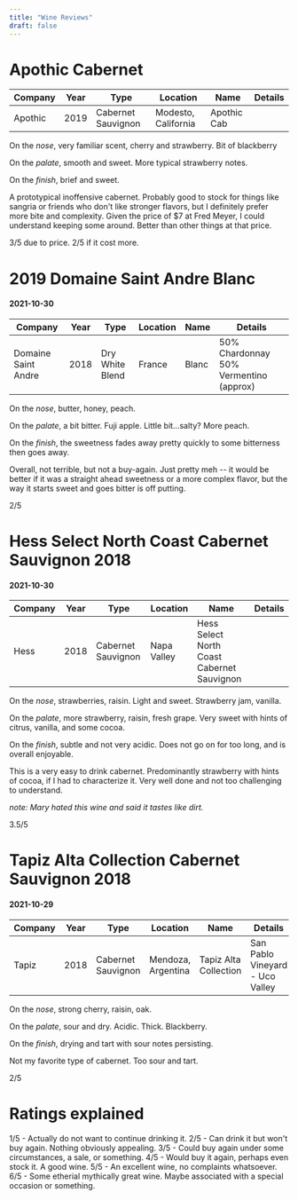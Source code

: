 ```yaml
---
title: "Wine Reviews"
draft: false
---
```


# Apothic Cabernet
| Company | Year | Type               | Location           | Name                  | Details                         |
|---------|------|--------------------|--------------------|-----------------------|---------------------------------|
| Apothic | 2019 | Cabernet Sauvignon | Modesto, California| Apothic Cab           | |

On the _nose_, very familiar scent, cherry and strawberry. Bit of blackberry

On the _palate_, smooth and sweet. More typical strawberry notes.

On the _finish_, brief and sweet.

A prototypical inoffensive cabernet. Probably good to stock for things like sangria or friends who don't like stronger flavors,
but I definitely prefer more bite and complexity. Given the price of $7 at Fred Meyer, I could understand keeping some around.
Better than other things at that price.

3/5 due to price. 2/5 if it cost more.

# 2019 Domaine Saint Andre Blanc
#### 2021-10-30
| Company             | Year | Type             | Location           | Name   | Details                         |
|---------------------|------|------------------|--------------------|--------|---------------------------------|
| Domaine Saint Andre | 2018 | Dry White Blend  | France             | Blanc  | 50% Chardonnay 50% Vermentino (approx)

On the _nose_, butter, honey, peach. 

On the _palate_, a bit bitter. Fuji apple. Little bit...salty? More peach. 

On the _finish_, the sweetness fades away pretty quickly to some bitterness then goes away.

Overall, not terrible, but not a buy-again. Just pretty meh -- it would be better if it was a straight ahead sweetness
or a more complex flavor, but the way it starts sweet and goes bitter is off putting.

2/5
# Hess Select North Coast Cabernet Sauvignon 2018
#### 2021-10-30
| Company | Year | Type               | Location           | Name                  | Details                         |
|---------|------|--------------------|--------------------|-----------------------|---------------------------------|
| Hess    | 2018 | Cabernet Sauvignon | Napa Valley        | Hess Select North Coast Cabernet Sauvignon | |

On the _nose_, strawberries, raisin. Light and sweet. Strawberry jam, vanilla.

On the _palate_, more strawberry, raisin, fresh grape. Very sweet with hints of citrus, vanilla, and some cocoa. 

On the _finish_, subtle and not very acidic. Does not go on for too long, and is overall enjoyable.

This is a very easy to drink cabernet. Predominantly strawberry with hints of cocoa, if I had to characterize it. Very 
well done and not too challenging to understand.

_note: Mary hated this wine and said it tastes like dirt._

3.5/5

# Tapiz Alta Collection Cabernet Sauvignon 2018
#### 2021-10-29
| Company | Year | Type               | Location           | Name                  | Details                         |
|---------|------|--------------------|--------------------|-----------------------|---------------------------------|
| Tapiz   | 2018 | Cabernet Sauvignon | Mendoza, Argentina | Tapiz Alta Collection | San Pablo Vineyard - Uco Valley |

On the _nose_, strong cherry, raisin, oak.

On the _palate_, sour and dry. Acidic. Thick. Blackberry.

On the _finish_, drying and tart with sour notes persisting.

Not my favorite type of cabernet. Too sour and tart. 

2/5


# Ratings explained
1/5 - Actually do not want to continue drinking it.
2/5 - Can drink it but won't buy again. Nothing obviously appealing.
3/5 - Could buy again under some circumstances, a sale, or something.
4/5 - Would buy it again, perhaps even stock it. A good wine.
5/5 - An excellent wine, no complaints whatsoever.
6/5 - Some etherial mythically great wine. Maybe associated with a special occasion or something.
